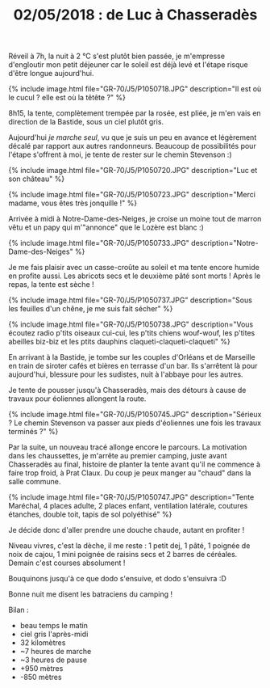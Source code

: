 ﻿---
title: "02/05/2018 : de Luc à Chasseradès"
permalink: /GR-70/J5/
sidebar:
  nav: "gr_70"
---

Réveil à 7h, la nuit à 2 °C s'est plutôt bien passée, je m'empresse d'engloutir mon petit déjeuner car le soleil est déjà levé et l'étape risque d'être longue aujourd'hui.

{% include image.html file="GR-70/J5/P1050718.JPG" description="Il est où le cucul ? elle est où la têtête ?" %}

8h15, la tente, complètement trempée par la rosée, est pliée, je m'en vais en direction de la Bastide, sous un ciel plutôt gris.

Aujourd'hui *je marche seul*, vu que je suis un peu en avance et légèrement décalé par rapport aux autres randonneurs.
Beaucoup de possibilités pour l'étape s'offrent à moi, je tente de rester sur le chemin Stevenson :)

{% include image.html file="GR-70/J5/P1050720.JPG" description="Luc et son château" %}

{% include image.html file="GR-70/J5/P1050723.JPG" description="Merci madame, vous êtes très jonquille !" %}

Arrivée à midi à Notre-Dame-des-Neiges, je croise un moine tout de marron vêtu et un papy qui m'"annonce" que le Lozère est blanc :)

{% include image.html file="GR-70/J5/P1050733.JPG" description="Notre-Dame-des-Neiges" %}

Je me fais plaisir avec un casse-croûte au soleil et ma tente encore humide en profite aussi.
Les abricots secs et le deuxième pâté sont morts ! Après le repas, la tente est sèche !

{% include image.html file="GR-70/J5/P1050737.JPG" description="Sous les feuilles d'un chêne, je me suis fait sécher" %}

{% include image.html file="GR-70/J5/P1050738.JPG" description="Vous écoutez radio p'tits oiseaux cui-cui, les p'tits chiens wouf-wouf, les p'tites abeilles biz-biz et les ptits dauphins claqueti-claqueti-claqueti" %}

En arrivant à la Bastide, je tombe sur les couples d'Orléans et de Marseille en train de siroter cafés et bières en terrasse d'un bar.
Ils s'arrêtent là pour aujourd'hui, blessure pour les sudistes, nuit à l'abbaye pour les autres.

Je tente de pousser jusqu'à Chasseradès, mais des détours à cause de travaux pour éoliennes allongent la route.

{% include image.html file="GR-70/J5/P1050745.JPG" description="Sérieux ? Le chemin Stevenson va passer aux pieds d'éoliennes une fois les travaux terminés ?" %}

Par la suite, un nouveau tracé allonge encore le parcours. La motivation dans les chaussettes, je m'arrête au premier camping, juste avant Chasseradès au final, histoire de planter la tente avant qu'il ne commence à faire trop froid, à Prat Claux. Du coup je peux manger au "chaud" dans la salle commune.

{% include image.html file="GR-70/J5/P1050747.JPG" description="Tente Maréchal, 4 places adulte, 2 places enfant, ventilation latérale, coutures étanches, double toit, tapis de sol polyéthisé" %}

Je décide donc d'aller prendre une douche chaude, autant en profiter !

Niveau vivres, c'est la dèche, il me reste : 1 petit dej, 1 pâté, 1 poignée de noix de cajou, 1 mini poignée de raisins secs et 2 barres de céréales. Demain c'est courses absolument !

Bouquinons jusqu'à ce que dodo s'ensuive, et dodo s'ensuivra :D

Bonne nuit me disent les batraciens du camping !

Bilan :
* beau temps le matin
* ciel gris l'après-midi
* 32 kilomètres
* ~7 heures de marche
* ~3 heures de pause
* +950 mètres
* -850 mètres
